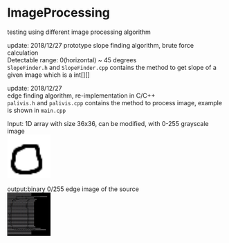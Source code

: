 # ImageProcessing
testing using different image processing algorithm



update: 2018/12/27
prototype slope finding algorithm, brute force calculation<br/>
Detectable range: 0(horizontal) ~ 45 degrees<br/>
`SlopeFinder.h` and `SlopeFinder.cpp` contains the method to get slope of a given image which is a int[][]


update: 2018/12/27<br/>
edge finding algorithm, re-implementation in C/C++<br/>
`palivis.h` and `palivis.cpp` contains the method to process image, example is shown in `main.cpp`<br/>

Input: 1D array with size 36x36, can be modified, with 0-255 grayscale image<br/>
<img src="https://github.com/ycfelix/ImageProcessing/blob/master/36.png" width="100" height="100" />



output:binary 0/255 edge image of the source<br/>
<img src="https://github.com/ycfelix/ImageProcessing/blob/master/finished%20img.jpg" width="100" height="100" />


